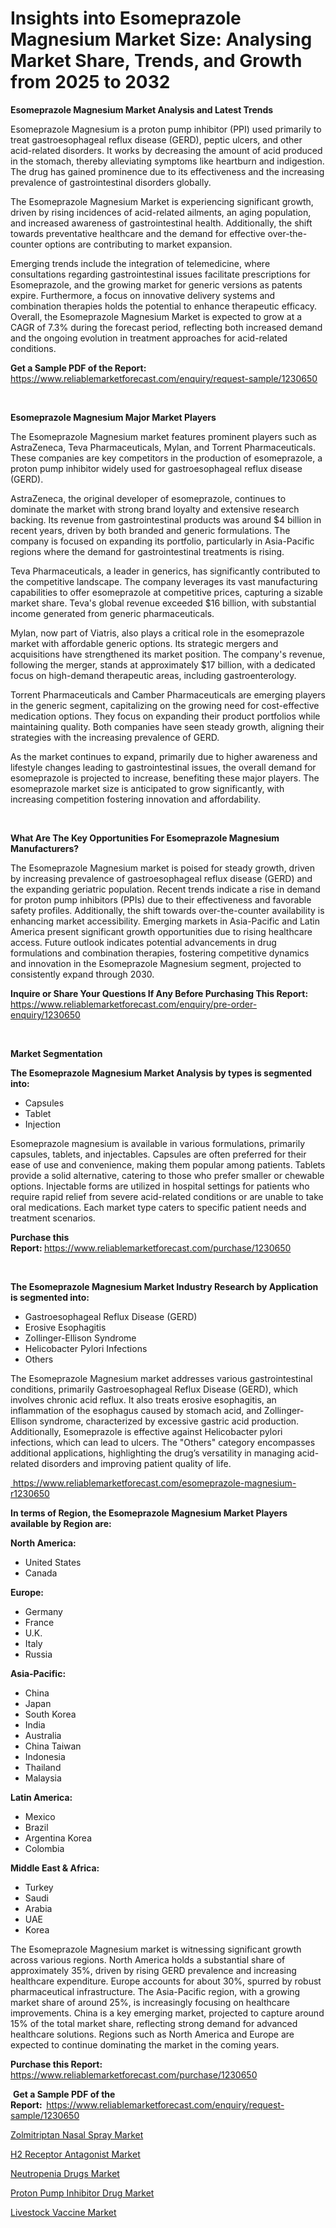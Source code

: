 <p><h1>Insights into Esomeprazole Magnesium Market Size: Analysing Market Share, Trends, and Growth from 2025 to 2032</h1></p><p><strong>Esomeprazole Magnesium Market Analysis and Latest Trends</strong></p>
<p><p>Esomeprazole Magnesium is a proton pump inhibitor (PPI) used primarily to treat gastroesophageal reflux disease (GERD), peptic ulcers, and other acid-related disorders. It works by decreasing the amount of acid produced in the stomach, thereby alleviating symptoms like heartburn and indigestion. The drug has gained prominence due to its effectiveness and the increasing prevalence of gastrointestinal disorders globally.</p><p>The Esomeprazole Magnesium Market is experiencing significant growth, driven by rising incidences of acid-related ailments, an aging population, and increased awareness of gastrointestinal health. Additionally, the shift towards preventative healthcare and the demand for effective over-the-counter options are contributing to market expansion. </p><p>Emerging trends include the integration of telemedicine, where consultations regarding gastrointestinal issues facilitate prescriptions for Esomeprazole, and the growing market for generic versions as patents expire. Furthermore, a focus on innovative delivery systems and combination therapies holds the potential to enhance therapeutic efficacy. Overall, the Esomeprazole Magnesium Market is expected to grow at a CAGR of 7.3% during the forecast period, reflecting both increased demand and the ongoing evolution in treatment approaches for acid-related conditions.</p></p>
<p><strong>Get a Sample PDF of the Report:&nbsp;</strong> <a href="https://www.reliablemarketforecast.com/enquiry/request-sample/1230650?utm_campaign=1833&utm_medium=2&utm_source=Github&utm_content=ia&utm_term=08032025&utm_id=esomeprazole-magnesium">https://www.reliablemarketforecast.com/enquiry/request-sample/1230650</a></p>
<p>&nbsp;</p>
<p><strong>Esomeprazole Magnesium Major Market Players</strong></p>
<p><p>The Esomeprazole Magnesium market features prominent players such as AstraZeneca, Teva Pharmaceuticals, Mylan, and Torrent Pharmaceuticals. These companies are key competitors in the production of esomeprazole, a proton pump inhibitor widely used for gastroesophageal reflux disease (GERD).</p><p>AstraZeneca, the original developer of esomeprazole, continues to dominate the market with strong brand loyalty and extensive research backing. Its revenue from gastrointestinal products was around $4 billion in recent years, driven by both branded and generic formulations. The company is focused on expanding its portfolio, particularly in Asia-Pacific regions where the demand for gastrointestinal treatments is rising.</p><p>Teva Pharmaceuticals, a leader in generics, has significantly contributed to the competitive landscape. The company leverages its vast manufacturing capabilities to offer esomeprazole at competitive prices, capturing a sizable market share. Teva's global revenue exceeded $16 billion, with substantial income generated from generic pharmaceuticals.</p><p>Mylan, now part of Viatris, also plays a critical role in the esomeprazole market with affordable generic options. Its strategic mergers and acquisitions have strengthened its market position. The company's revenue, following the merger, stands at approximately $17 billion, with a dedicated focus on high-demand therapeutic areas, including gastroenterology.</p><p>Torrent Pharmaceuticals and Camber Pharmaceuticals are emerging players in the generic segment, capitalizing on the growing need for cost-effective medication options. They focus on expanding their product portfolios while maintaining quality. Both companies have seen steady growth, aligning their strategies with the increasing prevalence of GERD.</p><p>As the market continues to expand, primarily due to higher awareness and lifestyle changes leading to gastrointestinal issues, the overall demand for esomeprazole is projected to increase, benefiting these major players. The esomeprazole market size is anticipated to grow significantly, with increasing competition fostering innovation and affordability.</p></p>
<p>&nbsp;</p>
<p><strong>What Are The Key Opportunities For Esomeprazole Magnesium Manufacturers?</strong></p>
<p><p>The Esomeprazole Magnesium market is poised for steady growth, driven by increasing prevalence of gastroesophageal reflux disease (GERD) and the expanding geriatric population. Recent trends indicate a rise in demand for proton pump inhibitors (PPIs) due to their effectiveness and favorable safety profiles. Additionally, the shift towards over-the-counter availability is enhancing market accessibility. Emerging markets in Asia-Pacific and Latin America present significant growth opportunities due to rising healthcare access. Future outlook indicates potential advancements in drug formulations and combination therapies, fostering competitive dynamics and innovation in the Esomeprazole Magnesium segment, projected to consistently expand through 2030.</p></p>
<p><strong>Inquire or Share Your Questions If Any Before Purchasing This Report:</strong> <a href="https://www.reliablemarketforecast.com/enquiry/pre-order-enquiry/1230650?utm_campaign=1833&utm_medium=2&utm_source=Github&utm_content=ia&utm_term=08032025&utm_id=esomeprazole-magnesium">https://www.reliablemarketforecast.com/enquiry/pre-order-enquiry/1230650</a></p>
<p>&nbsp;</p>
<p><strong>Market Segmentation</strong></p>
<p><strong>The Esomeprazole Magnesium Market Analysis by types is segmented into:</strong></p>
<p><ul><li>Capsules</li><li>Tablet</li><li>Injection</li></ul></p>
<p><p>Esomeprazole magnesium is available in various formulations, primarily capsules, tablets, and injectables. Capsules are often preferred for their ease of use and convenience, making them popular among patients. Tablets provide a solid alternative, catering to those who prefer smaller or chewable options. Injectable forms are utilized in hospital settings for patients who require rapid relief from severe acid-related conditions or are unable to take oral medications. Each market type caters to specific patient needs and treatment scenarios.</p></p>
<p><strong>Purchase this Report:&nbsp;</strong><a href="https://www.reliablemarketforecast.com/purchase/1230650?utm_campaign=1833&utm_medium=2&utm_source=Github&utm_content=ia&utm_term=08032025&utm_id=esomeprazole-magnesium">https://www.reliablemarketforecast.com/purchase/1230650</a></p>
<p>&nbsp;</p>
<p><strong>The Esomeprazole Magnesium Market Industry Research by Application is segmented into:</strong></p>
<p><ul><li>Gastroesophageal Reflux Disease (GERD)</li><li>Erosive Esophagitis</li><li>Zollinger-Ellison Syndrome</li><li>Helicobacter Pylori Infections</li><li>Others</li></ul></p>
<p><p>The Esomeprazole Magnesium market addresses various gastrointestinal conditions, primarily Gastroesophageal Reflux Disease (GERD), which involves chronic acid reflux. It also treats erosive esophagitis, an inflammation of the esophagus caused by stomach acid, and Zollinger-Ellison syndrome, characterized by excessive gastric acid production. Additionally, Esomeprazole is effective against Helicobacter pylori infections, which can lead to ulcers. The "Others" category encompasses additional applications, highlighting the drug’s versatility in managing acid-related disorders and improving patient quality of life.</p></p>
<p><a href="https://www.reliablemarketforecast.com/esomeprazole-magnesium-r1230650?utm_campaign=1833&utm_medium=2&utm_source=Github&utm_content=ia&utm_term=08032025&utm_id=esomeprazole-magnesium">&nbsp;https://www.reliablemarketforecast.com/esomeprazole-magnesium-r1230650</a></p>
<p><strong>In terms of Region, the Esomeprazole Magnesium Market Players available by Region are:</strong></p>
<p>
    <p> <strong> North America: </strong>
        <ul>
            <li>United States</li>
            <li>Canada</li>
        </ul>
        </p> 
    <p> <strong> Europe: </strong>
        <ul>
            <li>Germany</li>
            <li>France</li>
            <li>U.K.</li>
            <li>Italy</li>
            <li>Russia</li>
        </ul>
        </p> 
    <p> <strong> Asia-Pacific: </strong>
        <ul>
            <li>China</li>
            <li>Japan</li>
            <li>South Korea</li>
            <li>India</li>
            <li>Australia</li>
            <li>China Taiwan</li>
            <li>Indonesia</li>
            <li>Thailand</li>
            <li>Malaysia</li>
        </ul>
        </p> 
    <p> <strong> Latin America: </strong>
        <ul>
            <li>Mexico</li>
            <li>Brazil</li>
            <li>Argentina Korea</li>
            <li>Colombia</li>
        </ul>
        </p> 
    <p> <strong> Middle East & Africa: </strong>
        <ul>
            <li>Turkey</li>
            <li>Saudi</li>
            <li>Arabia</li>
            <li>UAE</li>
            <li>Korea</li>
        </ul>
    </p>
    </p>
<p><p>The Esomeprazole Magnesium market is witnessing significant growth across various regions. North America holds a substantial share of approximately 35%, driven by rising GERD prevalence and increasing healthcare expenditure. Europe accounts for about 30%, spurred by robust pharmaceutical infrastructure. The Asia-Pacific region, with a growing market share of around 25%, is increasingly focusing on healthcare improvements. China is a key emerging market, projected to capture around 15% of the total market share, reflecting strong demand for advanced healthcare solutions. Regions such as North America and Europe are expected to continue dominating the market in the coming years.</p></p>
<p><strong>Purchase this Report: </strong><a href="https://www.reliablemarketforecast.com/purchase/1230650?utm_campaign=1833&utm_medium=2&utm_source=Github&utm_content=ia&utm_term=08032025&utm_id=esomeprazole-magnesium">https://www.reliablemarketforecast.com/purchase/1230650</a></p>
<p>&nbsp;<strong>Get a Sample PDF of the Report:&nbsp;&nbsp;</strong><a href="https://www.reliablemarketforecast.com/enquiry/request-sample/1230650?utm_campaign=1833&utm_medium=2&utm_source=Github&utm_content=ia&utm_term=08032025&utm_id=esomeprazole-magnesium">https://www.reliablemarketforecast.com/enquiry/request-sample/1230650</a></p>
<p><strong></strong></p>
<p><p><a href="https://github.com/ebalabenoot/Market-Research-Report-List-1/blob/main/zolmitriptan-nasal-spray-market.md?utm_campaign=1833&utm_medium=2&utm_source=Github&utm_content=ia&utm_term=08032025&utm_id=esomeprazole-magnesium">Zolmitriptan Nasal Spray Market</a></p><p><a href="https://github.com/budenhanelfc/Market-Research-Report-List-1/blob/main/h2-receptor-antagonist-market.md?utm_campaign=1833&utm_medium=2&utm_source=Github&utm_content=ia&utm_term=08032025&utm_id=esomeprazole-magnesium">H2 Receptor Antagonist Market</a></p><p><a href="https://github.com/handyiongikg/Market-Research-Report-List-1/blob/main/neutropenia-drugs-market.md?utm_campaign=1833&utm_medium=2&utm_source=Github&utm_content=ia&utm_term=08032025&utm_id=esomeprazole-magnesium">Neutropenia Drugs Market</a></p><p><a href="https://github.com/nellygussisy/Market-Research-Report-List-1/blob/main/proton-pump-inhibitor-drug-market.md?utm_campaign=1833&utm_medium=2&utm_source=Github&utm_content=ia&utm_term=08032025&utm_id=esomeprazole-magnesium">Proton Pump Inhibitor Drug Market</a></p><p><a href="https://github.com/cwasicioaie/Market-Research-Report-List-1/blob/main/livestock-vaccine-market.md?utm_campaign=1833&utm_medium=2&utm_source=Github&utm_content=ia&utm_term=08032025&utm_id=esomeprazole-magnesium">Livestock Vaccine Market</a></p></p>